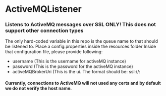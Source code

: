 # ActiveMQListener

<h3> Listens to ActiveMQ messages over SSL ONLY! This does not support other connection types </h3>

<p> The only hard-coded variable in this repo is the queue name to that should be listened to.
Place a config.properties inside the resources folder
Inside that configuration file, please provide following: </p>

<ul>
  <li>username (This is the username for activeMQ instance)</li>
  <li> password (This is the password for the activeMQ instance) </li>
  <li> activeMQBrokerUri (This is the ui. The format should be: ssl://<DNS_HOST_NAME>:<PORT> </li>
</ul>


<h4> Currently, connections to ActiveMQ will not used any certs and by default we do not verify the host name. </h4>

